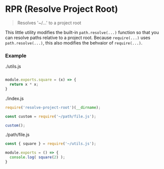 # RPR (Resolve Project Root)
> Resolves '~/...' to a project root

This little utility modifies the built-in `path.resolve(...)` function so that you can resolve paths relative to a project root. Because `require(...)` uses `path.resolve(...)`, this also modifies the behvaior of `require(...)`.

### Example

./utils.js
```javascript

module.exports.square = (x) => {
  return x * x;
}
```

./index.js
```javascript
require('resolve-project-root')(__dirname);

const custom = require('~/path/file.js');

custom();
```

./path/file.js
```javascript
const { square } = require('~/utils.js');

module.exports = () => {
  console.log( square(2) );  
}
```
